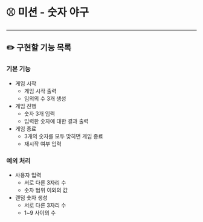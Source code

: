 # ⚾️ 미션 - 숫자 야구

---
## ✏️ 구현할 기능 목록

### 기본 기능
- 게임 시작
  - 게임 시작 출력
  - 임의의 수 3개 생성
- 게임 진행
  - 숫자 3개 입력
  - 입력한 숫자에 대한 결과 출력
- 게임 종료
  - 3개의 숫자를 모두 맞히면 게임 종료
  - 재시작 여부 입력

### 예외 처리
- 사용자 입력
  - 서로 다른 3자리 수
  - 숫자 범위 이외의 값
- 랜덤 숫자 생성 
  - 서로 다른 3자리 수
  - 1~9 사이의 수

